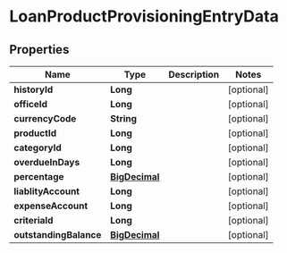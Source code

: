 

# LoanProductProvisioningEntryData

## Properties

Name | Type | Description | Notes
------------ | ------------- | ------------- | -------------
**historyId** | **Long** |  |  [optional]
**officeId** | **Long** |  |  [optional]
**currencyCode** | **String** |  |  [optional]
**productId** | **Long** |  |  [optional]
**categoryId** | **Long** |  |  [optional]
**overdueInDays** | **Long** |  |  [optional]
**percentage** | [**BigDecimal**](BigDecimal.md) |  |  [optional]
**liablityAccount** | **Long** |  |  [optional]
**expenseAccount** | **Long** |  |  [optional]
**criteriaId** | **Long** |  |  [optional]
**outstandingBalance** | [**BigDecimal**](BigDecimal.md) |  |  [optional]



